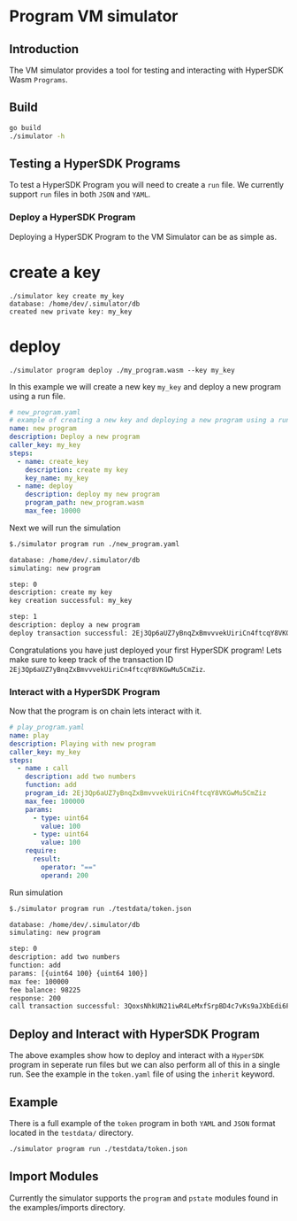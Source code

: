 # Program VM simulator

## Introduction

The VM simulator provides a tool for testing and interacting with HyperSDK Wasm
`Programs`.

## Build

```sh
go build
./simulator -h
```

## Testing a HyperSDK Programs

To test a HyperSDK Program you will need to create a `run` file. We currently support `run` files in both `JSON` and `YAML`.

### Deploy a HyperSDK Program

Deploying a HyperSDK Program to the VM Simulator can be as simple as.

# create a key
```
./simulator key create my_key
database: /home/dev/.simulator/db
created new private key: my_key
```

# deploy
```
./simulator program deploy ./my_program.wasm --key my_key
```


In this example we will create a new key `my_key` and deploy a new program using
a run file.

```yaml
# new_program.yaml
# example of creating a new key and deploying a new program using a run file
name: new program
description: Deploy a new program
caller_key: my_key
steps:
  - name: create_key
    description: create my key
    key_name: my_key
  - name: deploy
    description: deploy my new program
    program_path: new_program.wasm
    max_fee: 10000
```

Next we will run the simulation

```sh
$./simulator program run ./new_program.yaml

database: /home/dev/.simulator/db
simulating: new program

step: 0
description: create my key
key creation successful: my_key

step: 1
description: deploy a new program
deploy transaction successful: 2Ej3Qp6aUZ7yBnqZxBmvvvekUiriCn4ftcqY8VKGwMu5CmZiz
```

Congratulations you have just deployed your first HyperSDK program! Lets make
sure to keep track of the transaction ID
`2Ej3Qp6aUZ7yBnqZxBmvvvekUiriCn4ftcqY8VKGwMu5CmZiz`.

### Interact with a HyperSDK Program

Now that the program is on chain lets interact with it.

```yaml
# play_program.yaml
name: play
description: Playing with new program
caller_key: my_key
steps:
  - name : call
    description: add two numbers
    function: add
    program_id: 2Ej3Qp6aUZ7yBnqZxBmvvvekUiriCn4ftcqY8VKGwMu5CmZiz
    max_fee: 100000
    params:
      - type: uint64
        value: 100
      - type: uint64
        value: 100
    require:
      result:
        operator: "=="
        operand: 200
```

Run simulation

```sh
$./simulator program run ./testdata/token.json

database: /home/dev/.simulator/db
simulating: new program

step: 0
description: add two numbers
function: add
params: [{uint64 100} {uint64 100}]
max fee: 100000
fee balance: 98225
response: 200
call transaction successful: 3QoxsNhkUN21iwR4LeMxfSrpBD4c7vKs9aJXbEdi6FeHWNJVu
```

## Deploy and Interact with HyperSDK Program

The above examples show how to deploy and interact with a `HyperSDK` program in
seperate run files but we can also perform all of this in a single run. See the
example in the `token.yaml` file of using the `inherit` keyword.

## Example

There is a full example of the `token` program in both `YAML` and `JSON` format
located in the `testdata/` directory.

```sh
./simulator program run ./testdata/token.json 
```

## Import Modules

Currently the simulator supports the `program` and `pstate` modules found in the
examples/imports directory.
